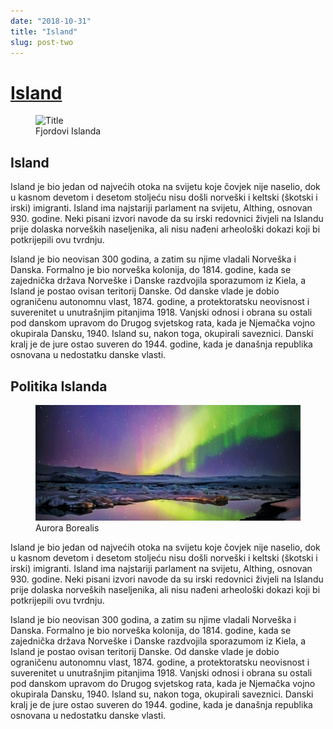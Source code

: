 ```yaml
---
date: "2018-10-31"
title: "Island"
slug: post-two
---
```


<!-- markdownlint-disable MD033 -->

# [Island](https://hr.wikipedia.org/wiki/Island)

<figure class="figure">
    <img src="./images/Fjord.jpg" alt="Title"/>
    <figcaption class="figure__caption">Fjordovi Islanda </figcaption>
</figure>

## Island

Island je bio jedan od najvećih otoka na svijetu koje čovjek nije naselio, dok u kasnom devetom i desetom stoljeću nisu došli norveški i keltski (škotski i irski) imigranti. Island ima najstariji parlament na svijetu, Althing, osnovan 930. godine. Neki pisani izvori navode da su irski redovnici živjeli na Islandu prije dolaska norveških naseljenika, ali nisu nađeni arheološki dokazi koji bi potkrijepili ovu tvrdnju.

Island je bio neovisan 300 godina, a zatim su njime vladali Norveška i Danska. Formalno je bio norveška kolonija, do 1814. godine, kada se zajednička država Norveške i Danske razdvojila sporazumom iz Kiela, a Island je postao ovisan teritorij Danske. Od danske vlade je dobio ograničenu autonomnu vlast, 1874. godine, a protektoratsku neovisnost i suverenitet u unutrašnjim pitanjima 1918. Vanjski odnosi i obrana su ostali pod danskom upravom do Drugog svjetskog rata, kada je Njemačka vojno okupirala Dansku, 1940. Island su, nakon toga, okupirali saveznici. Danski kralj je de jure ostao suveren do 1944. godine, kada je današnja republika osnovana u nedostatku danske vlasti.
## Politika Islanda

<figure class="figure">
    <img src="./images/Iceland.jpg" alt="Title"/>
    <figcaption class="figure__caption">Aurora Borealis</figcaption>
</figure>

Island je bio jedan od najvećih otoka na svijetu koje čovjek nije naselio, dok u kasnom devetom i desetom stoljeću nisu došli norveški i keltski (škotski i irski) imigranti. Island ima najstariji parlament na svijetu, Althing, osnovan 930. godine. Neki pisani izvori navode da su irski redovnici živjeli na Islandu prije dolaska norveških naseljenika, ali nisu nađeni arheološki dokazi koji bi potkrijepili ovu tvrdnju.

Island je bio neovisan 300 godina, a zatim su njime vladali Norveška i Danska. Formalno je bio norveška kolonija, do 1814. godine, kada se zajednička država Norveške i Danske razdvojila sporazumom iz Kiela, a Island je postao ovisan teritorij Danske. Od danske vlade je dobio ograničenu autonomnu vlast, 1874. godine, a protektoratsku neovisnost i suverenitet u unutrašnjim pitanjima 1918. Vanjski odnosi i obrana su ostali pod danskom upravom do Drugog svjetskog rata, kada je Njemačka vojno okupirala Dansku, 1940. Island su, nakon toga, okupirali saveznici. Danski kralj je de jure ostao suveren do 1944. godine, kada je današnja republika osnovana u nedostatku danske vlasti.
